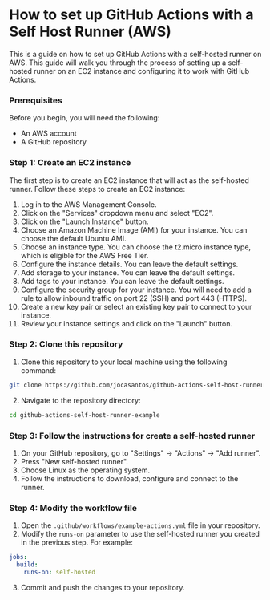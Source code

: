 # How to set up GitHub Actions with a Self Host Runner (AWS)

This is a guide on how to set up GitHub Actions with a self-hosted runner on AWS. This guide will walk you through the process of setting up a self-hosted runner on an EC2 instance and configuring it to work with GitHub Actions.

### Prerequisites

Before you begin, you will need the following:

- An AWS account
- A GitHub repository

### Step 1: Create an EC2 instance

The first step is to create an EC2 instance that will act as the self-hosted runner. Follow these steps to create an EC2 instance:

1. Log in to the AWS Management Console.
2. Click on the "Services" dropdown menu and select "EC2".
3. Click on the "Launch Instance" button.
4. Choose an Amazon Machine Image (AMI) for your instance. You can choose the default Ubuntu AMI.
5. Choose an instance type. You can choose the t2.micro instance type, which is eligible for the AWS Free Tier.
6. Configure the instance details. You can leave the default settings.
7. Add storage to your instance. You can leave the default settings.
8. Add tags to your instance. You can leave the default settings.
9. Configure the security group for your instance. You will need to add a rule to allow inbound traffic on port 22 (SSH) and port 443 (HTTPS).
10. Create a new key pair or select an existing key pair to connect to your instance.
11. Review your instance settings and click on the "Launch" button.

### Step 2: Clone this repository

1. Clone this repository to your local machine using the following command:

```bash
git clone https://github.com/jocasantos/github-actions-self-host-runner-example.git
```

2. Navigate to the repository directory:

```bash
cd github-actions-self-host-runner-example
```

### Step 3: Follow the instructions for create a self-hosted runner

1. On your GitHub repository, go to "Settings" -> "Actions" -> "Add runner".
2. Press "New self-hosted runner".
3. Choose Linux as the operating system.
4. Follow the instructions to download, configure and connect to the runner.

### Step 4: Modify the workflow file

1. Open the `.github/workflows/example-actions.yml` file in your repository.
2. Modify the `runs-on` parameter to use the self-hosted runner you created in the previous step. For example:

```yaml
jobs:
  build:
    runs-on: self-hosted
```

3. Commit and push the changes to your repository.





